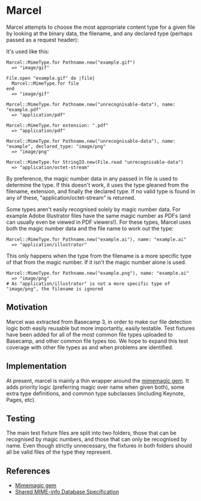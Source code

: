# Marcel

Marcel attempts to choose the most appropriate content type for a given file by looking at the binary data, the filename, and any declared type (perhaps passed as a request header):

It's used like this:

    Marcel::MimeType.for Pathname.new("example.gif")
      => "image/gif"

    File.open "example.gif" do |file|
      Marcel::MimeType.for file
    end
      => "image/gif"

    Marcel::MimeType.for Pathname.new("unrecognisable-data"), name: "example.pdf"
      => "application/pdf"

    Marcel::MimeType.for extension: ".pdf"
      => "application/pdf"

    Marcel::MimeType.for Pathname.new("unrecognisable-data"), name: "example", declared_type: "image/png"
      => "image/png"

    Marcel::MimeType.for StringIO.new(File.read "unrecognisable-data")
      => "application/octet-stream"

By preference, the magic number data in any passed in file is used to determine the type. If this doesn't work, it uses the type gleaned from the filename, extension, and finally the declared type. If no valid type is found in any of these, "application/octet-stream" is returned.

Some types aren't easily recognised solely by magic number data. For example Adobe Illustrator files have the same magic number as PDFs (and can usually even be viewed in PDF viewers!). For these types, Marcel uses both the magic number data and the file name to work out the type:

    Marcel::MimeType.for Pathname.new("example.ai"), name: "example.ai"
      => "application/illustrator"

This only happens when the type from the filename is a more specific type of that from the magic number. If it isn't the magic number alone is used.

    Marcel::MimeType.for Pathname.new("example.png"), name: "example.ai"
      => "image/png"
    # As "application/illustrator" is not a more specific type of "image/png", the filename is ignored

## Motivation

Marcel was extracted from Basecamp 3, in order to make our file detection logic both easily reusable but more importantly, easily testable. Test fixtures have been added for all of the most common file types uploaded to Basecamp, and other common file types too. We hope to expand this test coverage with other file types as and when problems are identified.

## Implementation

At present, marcel is mainly a thin wrapper around the [mimemagic gem][mime-magic-gem-url]. It adds priority logic (preferring magic over name when given both), some extra type definitions, and common type subclasses (including Keynote, Pages, etc).

## Testing

The main test fixture files are split into two folders, those that can be recognised by magic numbers, and those that can only be recognised by name. Even though strictly unnecessary, the fixtures in both folders should all be valid files of the type they represent.

## References

* [Mimemagic gem][mime-magic-gem-url]
* [Shared MIME-info Database Specification](https://specifications.freedesktop.org/shared-mime-info-spec/latest/)

[mime-magic-gem-url]: https://github.com/minad/mimemagic
